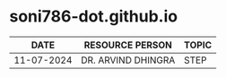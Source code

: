 # soni786-dot.github.io
| DATE | RESOURCE PERSON | TOPIC |
| ---- | --------------- | ----- |
| 11-07-2024| DR. ARVIND DHINGRA | STEP |

